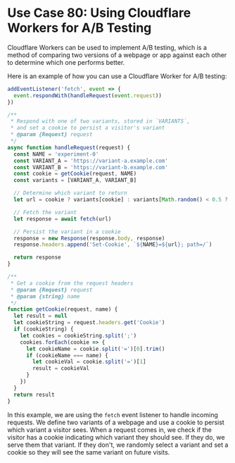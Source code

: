 # Use Case 80: Using Cloudflare Workers for A/B Testing

Cloudflare Workers can be used to implement A/B testing, which is a method of comparing two versions of a webpage or app against each other to determine which one performs better.

Here is an example of how you can use a Cloudflare Worker for A/B testing:

```javascript
addEventListener('fetch', event => {
  event.respondWith(handleRequest(event.request))
})

/**
 * Respond with one of two variants, stored in `VARIANTS`,
 * and set a cookie to persist a visitor's variant
 * @param {Request} request
 */
async function handleRequest(request) {
  const NAME = 'experiment-0'
  const VARIANT_A = 'https://variant-a.example.com'
  const VARIANT_B = 'https://variant-b.example.com'
  const cookie = getCookie(request, NAME)
  const variants = [VARIANT_A, VARIANT_B]

  // Determine which variant to return
  let url = cookie ? variants[cookie] : variants[Math.random() < 0.5 ? 0 : 1]

  // Fetch the variant
  let response = await fetch(url)

  // Persist the variant in a cookie
  response = new Response(response.body, response)
  response.headers.append('Set-Cookie', `${NAME}=${url}; path=/`)

  return response
}

/**
 * Get a cookie from the request headers
 * @param {Request} request
 * @param {string} name
 */
function getCookie(request, name) {
  let result = null
  let cookieString = request.headers.get('Cookie')
  if (cookieString) {
    let cookies = cookieString.split(';')
    cookies.forEach(cookie => {
      let cookieName = cookie.split('=')[0].trim()
      if (cookieName === name) {
        let cookieVal = cookie.split('=')[1]
        result = cookieVal
      }
    })
  }
  return result
}
```

In this example, we are using the `fetch` event listener to handle incoming requests. We define two variants of a webpage and use a cookie to persist which variant a visitor sees. When a request comes in, we check if the visitor has a cookie indicating which variant they should see. If they do, we serve them that variant. If they don't, we randomly select a variant and set a cookie so they will see the same variant on future visits.